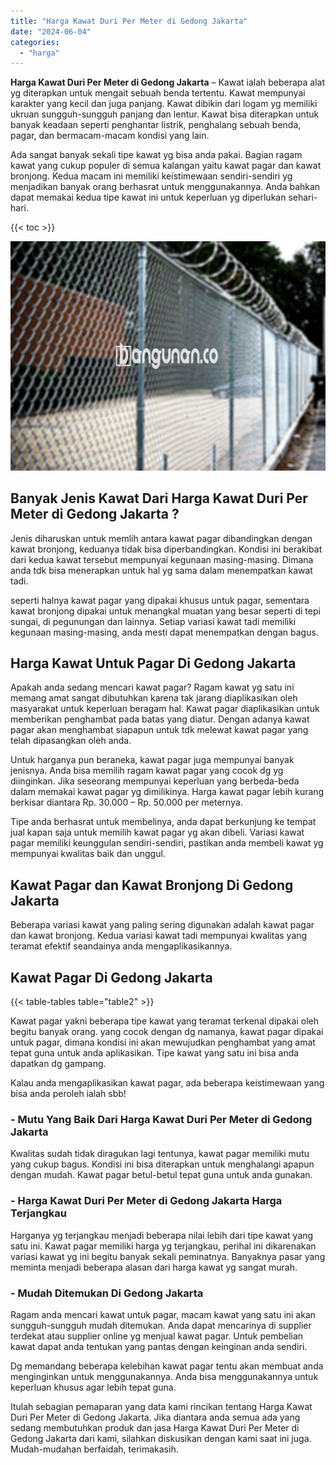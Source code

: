 ```yaml
---
title: "Harga Kawat Duri Per Meter di Gedong Jakarta"
date: "2024-06-04"
categories: 
  - "harga"
---
```


**Harga Kawat Duri Per Meter di Gedong Jakarta** – Kawat ialah beberapa alat yg diterapkan untuk mengait sebuah benda tertentu. Kawat mempunyai karakter yang kecil dan juga panjang. Kawat dibikin dari logam yg memiliki ukruan sungguh-sungguh panjang dan lentur. Kawat bisa diterapkan untuk banyak keadaan seperti penghantar listrik, penghalang sebuah benda, pagar, dan bermacam-macam kondisi yang lain.

Ada sangat banyak sekali tipe kawat yg bisa anda pakai. Bagian ragam kawat yang cukup populer di semua kalangan yaitu kawat pagar dan kawat bronjong. Kedua macam ini memiliki keistimewaan sendiri-sendiri yg menjadikan banyak orang berhasrat untuk menggunakannya. Anda bahkan dapat memakai kedua tipe kawat ini untuk keperluan yg diperlukan sehari-hari.

{{< toc >}}

![Harga Kawat Duri Per Meter di Gedong Jakarta](/images/jual-kawat-murah03.png)

## Banyak Jenis Kawat Dari Harga Kawat Duri Per Meter di Gedong Jakarta ?

Jenis diharuskan untuk memlih antara kawat pagar dibandingkan dengan kawat bronjong, keduanya tidak bisa diperbandingkan. Kondisi ini berakibat dari kedua kawat tersebut mempunyai kegunaan masing-masing. Dimana anda tdk bisa menerapkan untuk hal yg sama dalam menempatkan kawat tadi.

seperti halnya kawat pagar yang dipakai khusus untuk pagar, sementara kawat bronjong dipakai untuk menangkal muatan yang besar seperti di tepi sungai, di pegunungan dan lainnya. Setiap variasi kawat tadi memiliki kegunaan masing-masing, anda mesti dapat menempatkan dengan bagus.

## Harga Kawat Untuk Pagar Di Gedong Jakarta

Apakah anda sedang mencari kawat pagar? Ragam kawat yg satu ini memang amat sangat dibutuhkan karena tak jarang diaplikasikan oleh masyarakat untuk keperluan beragam hal. Kawat pagar diaplikasikan untuk memberikan penghambat pada batas yang diatur. Dengan adanya kawat pagar akan menghambat siapapun untuk tdk melewat kawat pagar yang telah dipasangkan oleh anda.

Untuk harganya pun beraneka, kawat pagar juga mempunyai banyak jenisnya. Anda bisa memilih ragam kawat pagar yang cocok dg yg diinginkan. Jika seseorang mempunyai keperluan yang berbeda-beda dalam memakai kawat pagar yg dimilikinya. Harga kawat pagar lebih kurang berkisar diantara Rp. 30.000 – Rp. 50.000 per meternya.

Tipe anda berhasrat untuk membelinya, anda dapat berkunjung ke tempat jual kapan saja untuk memilih kawat pagar yg akan dibeli. Variasi kawat pagar memiliki keunggulan sendiri-sendiri, pastikan anda membeli kawat yg mempunyai kwalitas baik dan unggul.

## Kawat Pagar dan Kawat Bronjong Di Gedong Jakarta

Beberapa variasi kawat yang paling sering digunakan adalah kawat pagar dan kawat bronjong. Kedua variasi kawat tadi mempunyai kwalitas yang teramat efektif seandainya anda mengaplikasikannya.

## Kawat Pagar Di Gedong Jakarta

{{< table-tables table="table2" >}}

Kawat pagar yakni beberapa tipe kawat yang teramat terkenal dipakai oleh begitu banyak orang. yang cocok dengan dg namanya, kawat pagar dipakai untuk pagar, dimana kondisi ini akan mewujudkan penghambat yang amat tepat guna untuk anda aplikasikan. Tipe kawat yang satu ini bisa anda dapatkan dg gampang.

Kalau anda mengaplikasikan kawat pagar, ada beberapa keistimewaan yang bisa anda peroleh ialah sbb!

### \- Mutu Yang Baik Dari Harga Kawat Duri Per Meter di Gedong Jakarta

Kwalitas sudah tidak diragukan lagi tentunya, kawat pagar memiliki mutu yang cukup bagus. Kondisi ini bisa diterapkan untuk menghalangi apapun dengan mudah. Kawat pagar betul-betul tepat guna untuk anda gunakan.

### \- Harga Kawat Duri Per Meter di Gedong Jakarta Harga Terjangkau

Harganya yg terjangkau menjadi beberapa nilai lebih dari tipe kawat yang satu ini. Kawat pagar memiliki harga yg terjangkau, perihal ini dikarenakan variasi kawat yg ini begitu banyak sekali peminatnya. Banyaknya pasar yang meminta menjadi beberapa alasan dari harga kawat yg sangat murah.

### \- Mudah Ditemukan Di Gedong Jakarta

Ragam anda mencari kawat untuk pagar, macam kawat yang satu ini akan sungguh-sungguh mudah ditemukan. Anda dapat mencarinya di supplier terdekat atau supplier online yg menjual kawat pagar. Untuk pembelian kawat dapat anda tentukan yang pantas dengan keinginan anda sendiri.

Dg memandang beberapa kelebihan kawat pagar tentu akan membuat anda menginginkan untuk menggunakannya. Anda bisa menggunakannya untuk keperluan khusus agar lebih tepat guna.

Itulah sebagian pemaparan yang data kami rincikan tentang Harga Kawat Duri Per Meter di Gedong Jakarta. Jika diantara anda semua ada yang sedang membutuhkan produk dan jasa Harga Kawat Duri Per Meter di Gedong Jakarta dari kami, silahkan diskusikan dengan kami saat ini juga. Mudah-mudahan berfaidah, terimakasih.
